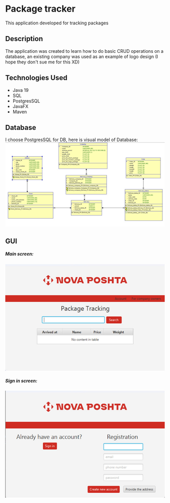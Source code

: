 # Package tracker

This application developed for tracking packages

## Description

The application was created to learn how to do basic CRUD operations on a database, an existing company was used as an example of logo design (I hope they don't sue me for this XD)

## Technologies Used

* Java 19
* SQL
* PostgresSQL
* JavaFX
* Maven

## Database

I choose PostgresSQL for DB, here is visual model of Database:
![Schemat bazy danych.jpg](src%2Fmain%2Fresources%2Fimage%2FSchemat%20bazy%20danych.jpg)

## GUI

##### Main screen:
![Main screen.jpg](src%2Fmain%2Fresources%2Fimage%2FMain%20screen.jpg)

##### Sign in screen:
![Sign in screen.jpg](src%2Fmain%2Fresources%2Fimage%2FSign%20in%20screen.jpg)

